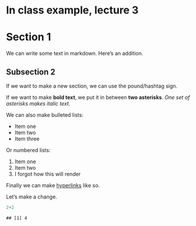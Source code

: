 In class example, lecture 3
================

# Section 1

We can write some text in markdown. Here’s an addition.

## Subsection 2

If we want to make a new section, we can use the pound/hashtag sign.

If we want to make **bold text**, we put it in between **two
asterisks**. *One set of asterisks makes italic text*.

We can also make bulleted lists:

-   Item one
-   Item two
-   Item three

Or numbered lists:

1.  Item one
2.  Item two
3.  I forgot how this will render

Finally we can make [hyperlinks](www.google.com) like so.

Let’s make a change.

``` r
2+2
```

    ## [1] 4
